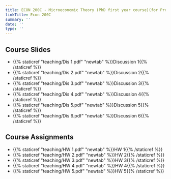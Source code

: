 ```yaml
---
title: ECON 200C - Microeconomic Theory (PhD first year course)(for Prof. Urmee Khan)
linkTitle: Econ 200C
summary: ''
date: ''
type: ''
---
```

## Course Slides
- {{% staticref "teaching/Dis 1.pdf" "newtab" %}}Discussion 1{{% /staticref %}}
- {{% staticref "teaching/Dis 2.pdf" "newtab" %}}Discussion 2{{% /staticref %}}
- {{% staticref "teaching/Dis 3.pdf" "newtab" %}}Discussion 3{{% /staticref %}}
- {{% staticref "teaching/Dis 4.pdf" "newtab" %}}Discussion 4{{% /staticref %}}
- {{% staticref "teaching/Dis 5.pdf" "newtab" %}}Discussion 5{{% /staticref %}}
- {{% staticref "teaching/Dis 6.pdf" "newtab" %}}Discussion 6{{% /staticref %}}

## Course Assignments
- {{% staticref "teaching/HW 1.pdf" "newtab" %}}HW 1{{% /staticref %}}
- {{% staticref "teaching/HW 2.pdf" "newtab" %}}HW 2{{% /staticref %}}
- {{% staticref "teaching/HW 3.pdf" "newtab" %}}HW 3{{% /staticref %}}
- {{% staticref "teaching/HW 4.pdf" "newtab" %}}HW 4{{% /staticref %}}
- {{% staticref "teaching/HW 5.pdf" "newtab" %}}HW 5{{% /staticref %}}


<!-- {{< toc hide_on="xl" >}} -->

<!-- ## What you will learn

- Fundamental {{<hl>}}Python programming skills{{</hl>}}
- {{<hl>}}Statistical concepts{{</hl>}} and how to apply them in practice
- Gain experience with the {{<hl>}}Scikit{{</hl>}}, including data visualization with {{<hl>}}Plotly{{</hl>}} and data wrangling with {{<hl>}}Pandas{{</hl>}}

## Program overview

The demand for skilled data science practitioners is rapidly growing. Lorem ipsum dolor sit amet, consectetur adipiscing elit. Duis posuere tellus ac convallis placerat. Proin tincidunt magna sed ex sollicitudin condimentum. Sed ac faucibus dolor, scelerisque sollicitudin nisi.

## Courses in this program

{{< list_children >}}

## Meet your instructor

{{< mention "admin" >}}

## FAQs

{{< spoiler text="Are there prerequisites?" >}}
There are no prerequisites for the first course.
{{< /spoiler >}}

{{< spoiler text="How often do the courses run?" >}}
Continuously, at your own pace.
{{< /spoiler >}}

{{< cta cta_text="Begin the course" cta_link="python" >}} -->

